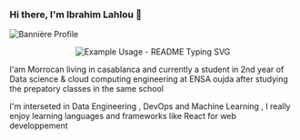 ### Hi there, I'm Ibrahim Lahlou 👋
![Bannière Profile](https://user-images.githubusercontent.com/105231126/228985375-fe3837ef-4c2b-4e46-be66-7d8873876b1f.png)

<p align="center">
  <img src="https://readme-typing-svg.demolab.com/?lines=Type+messages+everywhere!;Add+a+bio+to+your+profile!;Add+a+description+to+your+repo!;Make+your+readme+stand+out!&font=Fira%20Code&center=true&width=380&height=50&duration=4000&pause=1000" alt="Example Usage - README Typing SVG">
</p>

I'am Morrocan living in casablanca and currently a student in 2nd year of Data science & cloud computing engineering at ENSA oujda after studying the prepatory classes in the same school 

I'm interseted in Data Engineering , DevOps and Machine Learning , I really enjoy learning languages and frameworks like React for web developpement
